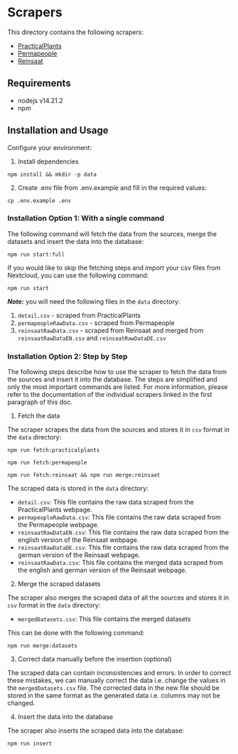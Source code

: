 # Scrapers

This directory contains the following scrapers:

- [PracticalPlants](/scraper/doc/practicalplants_scraper.md)
- [Permapeople](/scraper/doc/permapeople_scraper.md)
- [Reinsaat](/scraper/doc/reinsaat_scraper.md)

## Requirements

- nodejs v14.21.2
- npm

## Installation and Usage

Configure your environment:

1. Install dependencies

```shell
npm install && mkdir -p data
```

2. Create .env file from .env.example and fill in the required values:

```shell
cp .env.example .env
```

### Installation Option 1: With a single command

The following command will fetch the data from the sources, merge the datasets and insert the data into the database:

```shell
npm run start:full
```

If you would like to skip the fetching steps and import your csv files from Nextcloud, you can use the following command:

```shell
npm run start
```

**_Note:_** you will need the following files in the `data` directory:

1. `detail.csv` - scraped from PracticalPlants
2. `permapeopleRawData.csv` - scraped from Permapeople
3. `reinsaatRawData.csv` - scraped from Reinsaat and merged from `reinsaatRawDataEN.csv` and `reinsaatRawDataDE.csv`

### Installation Option 2: Step by Step

The following steps describe how to use the scraper to fetch the data from the sources and insert it into the database.
The steps are simplified and only the most important commands are listed.
For more information, please refer to the documentation of the individual scrapers linked in the first paragraph of this doc.

1. Fetch the data

The scraper scrapes the data from the sources and stores it in `csv` format in the `data` directory:

```shell
npm run fetch:practicalplants
```

```shell
npm run fetch:permapeople
```

```shell
npm run fetch:reinsaat && npm run merge:reinsaat
```

The scraped data is stored in the `data` directory:

- `detail.csv`: This file contains the raw data scraped from the PracticalPlants webpage.
- `permapeopleRawData.csv`: This file contains the raw data scraped from the Permapeople webpage.
- `reinsaatRawDataEN.csv`: This file contains the raw data scraped from the english version of the Reinsaat webpage.
- `reinsaatRawDataDE.csv`: This file contains the raw data scraped from the german version of the Reinsaat webpage.
- `reinsaatRawData.csv`: This file contains the merged data scraped from the english and german version of the Reinsaat webpage.

2. Merge the scraped datasets

The scraper also merges the scraped data of all the sources and stores it in `csv` format in the `data` directory:

- `mergedDatasets.csv`: This file contains the merged datasets

This can be done with the following command:

```shell
npm run merge:datasets
```

3. Correct data manually before the insertion (optional)

The scraped data can contain inconsistencies and errors.
In order to correct these mistakes, we can manually correct the data i.e. change the values in the `mergedDatasets.csv` file.
The corrected data in the new file should be stored in the same format as the generated data i.e. columns may not be changed.

4. Insert the data into the database

The scraper also inserts the scraped data into the database:

```shell
npm run insert
```
